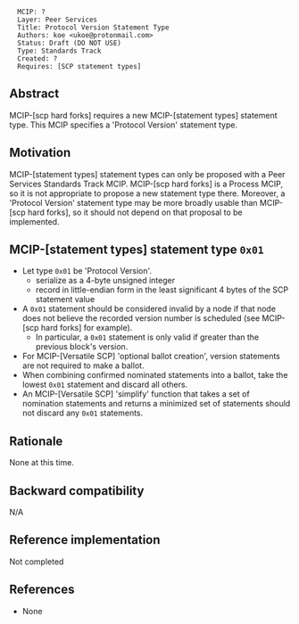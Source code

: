 ```
  MCIP: ?
  Layer: Peer Services
  Title: Protocol Version Statement Type
  Authors: koe <ukoe@protonmail.com>
  Status: Draft (DO NOT USE)
  Type: Standards Track
  Created: ?
  Requires: [SCP statement types]
```

## Abstract

MCIP-[scp hard forks] requires a new MCIP-[statement types] statement type. This MCIP specifies a 'Protocol Version' statement type.



## Motivation

MCIP-[statement types] statement types can only be proposed with a Peer Services Standards Track MCIP. MCIP-[scp hard forks] is a Process MCIP, so it is not appropriate to propose a new statement type there. Moreover, a 'Protocol Version' statement type may be more broadly usable than MCIP-[scp hard forks], so it should not depend on that proposal to be implemented.



## MCIP-[statement types] statement type `0x01`

- Let type `0x01` be 'Protocol Version'.
  - serialize as a 4-byte unsigned integer
  - record in little-endian form in the least significant 4 bytes of the SCP statement value
- A `0x01` statement should be considered invalid by a node if that node does not believe the recorded version number is scheduled (see MCIP-[scp hard forks] for example).
  - In particular, a `0x01` statement is only valid if greater than the previous block's version.
- For MCIP-[Versatile SCP] 'optional ballot creation', version statements are not required to make a ballot.
- When combining confirmed nominated statements into a ballot, take the lowest `0x01` statement and discard all others.
- An MCIP-[Versatile SCP] 'simplify' function that takes a set of nomination statements and returns a minimized set of statements should not discard any `0x01` statements.



## Rationale

None at this time.



## Backward compatibility

N/A



## Reference implementation

Not completed



## References

- None
